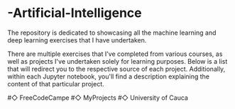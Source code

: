 # -Artificial-Intelligence
The repository is dedicated to showcasing all the machine learning and deep learning exercises that I have undertaken.

There are multiple exercises that I've completed from various courses, as well as projects I've undertaken solely for learning purposes. Below is a list that will redirect you to the respective source of each project. Additionally, within each Jupyter notebook, you'll find a description explaining the content of that particular project.

#◇ FreeCodeCampe
#◇ MyProjects
#◇ University of Cauca
